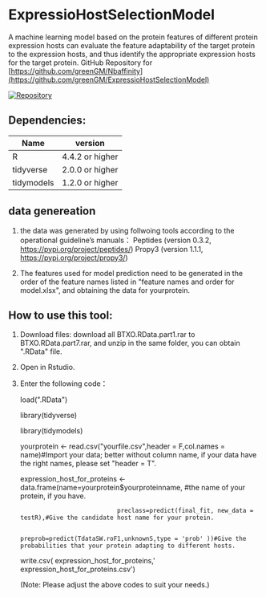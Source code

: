 # ExpressioHostSelectionModel
A machine learning model based on the protein features of different protein expression hosts can evaluate the feature adaptability of the target protein to the expression hosts, and thus identify the appropriate expression hosts for the target protein.
GitHub Repository for [https://github.com/greenGM/Nbaffinity](https://github.com/greenGM/ExpressioHostSelectionModel)

[![Repository](https://img.shields.io/badge/View%20on-GitHub-blue.svg)](https://github.com/greenGM/ExpressioHostSelectionModel)

## Dependencies:
  |     Name      | version            |
  | ------------- | ------------------ |
  | R             | 4.4.2 or higher    |
  | tidyverse     | 2.0.0 or higher    |
  | tidymodels    | 1.2.0 or higher    |


## data genereation 

1. the data was generated by using follwoing tools according to the operational guideline’s manuals：
         Peptides (version 0.3.2, https://pypi.org/project/peptides/) 
         Propy3 (version 1.1.1, https://pypi.org/project/propy3/)

2. The features used for model prediction need to be generated in the order of the feature names listed in "feature names and order for model.xlsx", and obtaining the data for yourprotein.
   

## How to use this tool:

1. Download files: download all BTXO.RData.part1.rar to BTXO.RData.part7.rar, and unzip in the same folder, you can obtain ".RData" file.

2. Open in Rstudio.

3. Enter the following code：
   
     load(".RData")
  
     library(tidyverse)
  
     library(tidymodels)
  
     yourprotein <- read.csv("yourfile.csv",header = F,col.names = name)#Import your data; better without column name, if your data have the right names, please set "header = T".
    
     expression_host_for_proteins <- data.frame(name=yourprotein$yourproteinname, #the name of your protein, if you have.
   
                                  preclass=predict(final_fit, new_data = testR),#Give the candidate host name for your protein.
   
                                  preprob=predict(TdataSW.roF1,unknownS,type = 'prob' ))#Give the probabilities that your protein adapting to different hosts.
                                  
     write.csv( expression_host_for_proteins,' expression_host_for_proteins.csv')
   

     (Note: Please adjust the above codes to suit your needs.)
